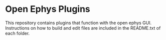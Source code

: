 # Open Ephys Plugins
This repository contains plugins that function with the open ephys GUI. Instructions on how to build and edit files are included in the README.txt of each folder. 